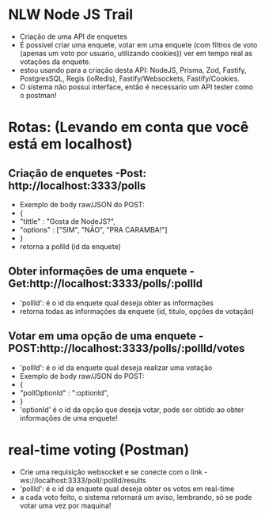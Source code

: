 # NLW Node JS Trail
+ Criação de uma API de enquetes
+ É possivel criar uma enquete, votar em uma enquete (com filtros de voto (apenas um voto por usuario, utilizando cookies)) ver em tempo real as votações da enquete.
+ estou usando para a criação desta API: NodeJS, Prisma, Zod, Fastify, PostgresSQL, Regis (ioRedis), Fastify/Websockets, Fastify/Cookies.
+ O sistema não possui interface, então é necessario um API tester como o postman!
# Rotas: (Levando em conta que você está em localhost)
## Criação de enquetes -Post: http://localhost:3333/polls
+ Exemplo de body raw/JSON do POST:
+ {
+   "tittle" : "Gosta de NodeJS?",
+   "options" : ["SIM", "NÃO", "PRA CARAMBA!"]
+ }
+ retorna a pollId (id da enquete)
## Obter informações de uma enquete - Get:http://localhost:3333/polls/:pollId 
+ 'pollId': é o id da enquete qual deseja obter as informações
+ retorna todas as informações da enquete (id, titulo, opções de votação)
## Votar em uma opção de uma enquete - POST:http://localhost:3333/polls/:pollId/votes
+ 'pollId': é o id da enquete qual deseja realizar uma votação
+ Exemplo de body raw/JSON do POST:
+ {
+   "pollOptionId" : ":optionId",
+ }
+ 'optionId' é o id da opção que deseja votar, pode ser obtido ao obter informações de uma enquete!
# real-time voting (Postman)
+ Crie uma requisição websocket e se conecte com o link -ws://localhost:3333/poll/:pollId/results
+ 'pollId': é o id da enquete qual deseja obter os votos em real-time
+ a cada voto feito, o sistema retornará um aviso, lembrando, só se pode votar uma vez por maquina!
